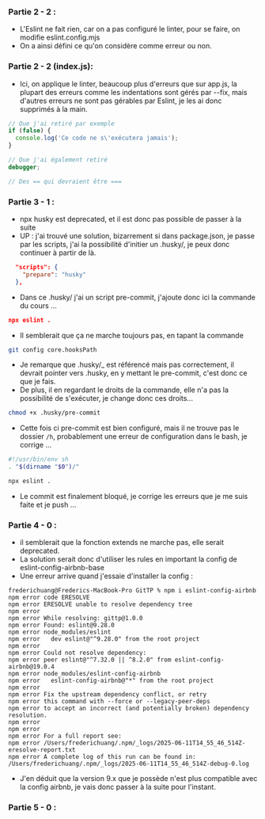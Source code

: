 ### Partie 2 - 2 : 
- L'Eslint ne fait rien, car on a pas configuré le linter, pour se faire, on modifie eslint.config.mjs
- On a ainsi défini ce qu'on considère comme erreur ou non.

### Partie 2 - 2 (index.js):
- Ici, on applique le linter, beaucoup plus d'erreurs que sur app.js, la plupart des erreurs comme les indentations sont gérés par --fix, mais d'autres erreurs ne sont pas gérables par Eslint, je les ai donc supprimés à la main.

```js
// Que j'ai retiré par exemple
if (false) {
  console.log('Ce code ne s\'exécutera jamais');
}

// Que j'ai également retiré
debugger;

// Des == qui devraient être ===
```

### Partie 3 - 1 : 
- npx husky est deprecated, et il est donc pas possible de passer à la suite
- UP : j'ai trouvé une solution, bizarrement si dans package.json, je passe par les scripts, j'ai la possibilité d'initier un .husky/, je peux donc continuer à partir de là.

```json
  "scripts": {
    "prepare": "husky"
  },
```

- Dans ce .husky/ j'ai un script pre-commit, j'ajoute donc ici la commande du cours ...

```json
npx eslint .
```

- Il semblerait que ça ne marche toujours pas, en tapant la commande 

```bash
git config core.hooksPath 
```

- Je remarque que .husky/_ est référencé mais pas correctement, il devrait pointer vers .husky, en y mettant le pre-commit, c'est donc ce que je fais. 
- De plus, il en regardant le droits de la commande, elle n'a pas la possibilité de s'exécuter, je change donc ces droits...

```bash
chmod +x .husky/pre-commit
```

- Cette fois ci pre-commit est bien configuré, mais il ne trouve pas le dossier `/h`, probablement une erreur de configuration dans le bash, je corrige ...

```bash
#!/usr/bin/env sh
. "$(dirname "$0")/"

npx eslint .
```

- Le commit est finalement bloqué, je corrige les erreurs que je me suis faite et je push ...

### Partie 4 - 0 :

- il semblerait que la fonction extends ne marche pas, elle serait deprecated. 
- La solution serait donc d'utiliser les rules en important la config de eslint-config-airbnb-base
- Une erreur arrive quand j'essaie d'installer la config : 

```batch
frederichuang@Frederics-MacBook-Pro GitTP % npm i eslint-config-airbnb             
npm error code ERESOLVE
npm error ERESOLVE unable to resolve dependency tree
npm error
npm error While resolving: gittp@1.0.0
npm error Found: eslint@9.28.0
npm error node_modules/eslint
npm error   dev eslint@"^9.28.0" from the root project
npm error
npm error Could not resolve dependency:
npm error peer eslint@"^7.32.0 || ^8.2.0" from eslint-config-airbnb@19.0.4
npm error node_modules/eslint-config-airbnb
npm error   eslint-config-airbnb@"*" from the root project
npm error
npm error Fix the upstream dependency conflict, or retry
npm error this command with --force or --legacy-peer-deps
npm error to accept an incorrect (and potentially broken) dependency resolution.
npm error
npm error
npm error For a full report see:
npm error /Users/frederichuang/.npm/_logs/2025-06-11T14_55_46_514Z-eresolve-report.txt
npm error A complete log of this run can be found in: /Users/frederichuang/.npm/_logs/2025-06-11T14_55_46_514Z-debug-0.log
```

- J'en déduit que la version 9.x que je possède n'est plus compatible avec la config airbnb, je vais donc passer à la suite pour l'instant.

### Partie 5 - 0 : 